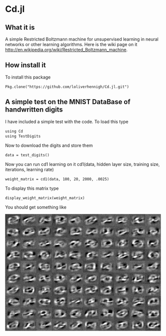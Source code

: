 
# Cd.jl

## What it is

A simple Restricted Boltzmann machine for unsupervised learning in neural networks or other learning algorithms. Here is the wiki page on it http://en.wikipedia.org/wiki/Restricted_Boltzmann_machine.

## How install it

To install this package 
```
Pkg.clone("https://github.com/loliverhennigh/Cd.jl.git")
```

## A simple test on the MNIST DataBase of handwritten digits

I have included a simple test with the code. To load this type

```
using Cd
using TestDigits
```
Now to download the digits and store them
```
data = test_digits()
```
Now you can run cd1 learning on it cd1(data, hidden layer size, training size, iterations, learning rate)
```
weight_matrix = cd1(data, 100, 20, 2000, .0025)
```
To display this matrix type
```
display_weight_matrix(weight_matrix)
```
You should get something like

![Alt text](https://raw.githubusercontent.com/loliverhennigh/Cd.jl/master/test/Digits.png "Weight matrix")
